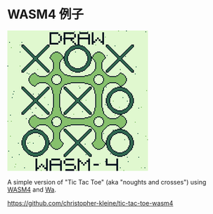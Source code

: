 # WASM4 例子

![Tic Tac Toe Screenshot](assets/screenshot.png)

A simple version of "Tic Tac Toe" (aka "noughts and crosses") using [WASM4](https://github.com/aduros/wasm4) and [Wa](https://wa-lang.org).

https://github.com/christopher-kleine/tic-tac-toe-wasm4
